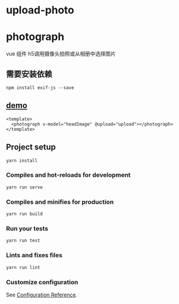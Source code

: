 # upload-photo



# photograph
vue 组件  h5调用摄像头拍照或从相册中选择图片

## 需要安装依赖

```
npm install exif-js --save
```

##  [demo](http://demo.leojuly.top/vue-demo/)
```
<template>
  <photograph v-model="headImage" @upload="upload"></photograph>
</template>
```


## Project setup
```
yarn install
```

### Compiles and hot-reloads for development
```
yarn run serve
```

### Compiles and minifies for production
```
yarn run build
```

### Run your tests
```
yarn run test
```

### Lints and fixes files
```
yarn run lint
```

### Customize configuration
See [Configuration Reference](https://cli.vuejs.org/config/).
